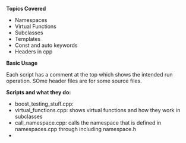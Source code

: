 **Topics Covered**

- Namespaces
- Virtual Functions
- Subclasses
- Templates
- Const and auto keywords
- Headers in  cpp

**Basic Usage**

Each script has a comment at the top which shows the intended run operation. SOme header files are for some source files. 

**Scripts  and what they do:**

- boost_testing_stuff.cpp:
- virtual_functions.cpp: shows virtual functions and how they work in subclasses
- call_namespace.cpp: calls the namespace that is defined in namespaces.cpp through including namespace.h
- 